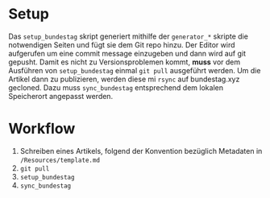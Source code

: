 # Setup 

Das `setup_bundestag` skript generiert mithilfe der `generator_*` skripte die notwendigen Seiten und fügt sie dem Git repo hinzu. 
Der Editor wird aufgerufen um eine commit message einzugeben und dann wird auf git gepusht. 
Damit es nicht zu Versionsproblemen kommt, __muss__ vor dem Ausführen von `setup_bundestag` einmal `git pull` ausgeführt werden.
Um die Artikel dann zu publizieren, werden diese mi `rsync` auf bundestag.xyz gecloned. 
Dazu muss `sync_bundestag` entsprechend dem lokalen Speicherort angepasst werden. 


# Workflow

1. Schreiben eines Artikels, folgend der Konvention bezüglich Metadaten in `/Resources/template.md`
2. `git pull`
3. `setup_bundestag` 
4. `sync_bundestag`
